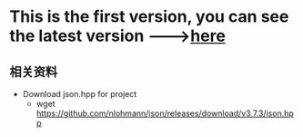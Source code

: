    
# This is the first version, you can see the latest version --->[here](https://github.com/GoblinsWang/monitor_backend/)

## 相关资料
- Download json.hpp for project
    - wget https://github.com/nlohmann/json/releases/download/v3.7.3/json.hpp
